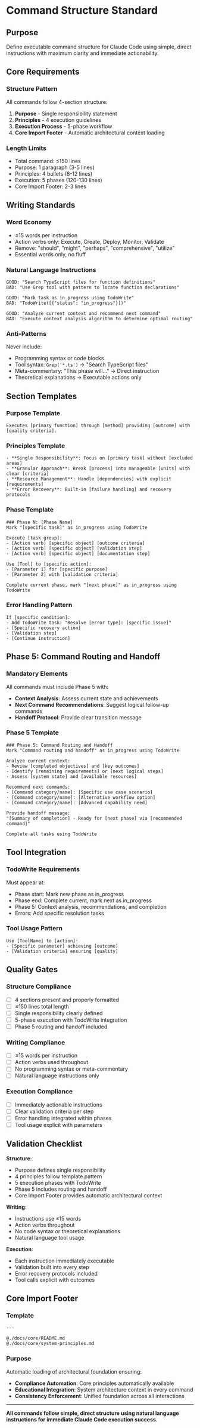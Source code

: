 # Command Structure Standard

## Purpose
Define executable command structure for Claude Code using simple, direct instructions with maximum clarity and immediate actionability.

## Core Requirements

### Structure Pattern
All commands follow 4-section structure:
1. **Purpose** - Single responsibility statement
2. **Principles** - 4 execution guidelines  
3. **Execution Process** - 5-phase workflow
4. **Core Import Footer** - Automatic architectural context loading

### Length Limits
- Total command: ≤150 lines
- Purpose: 1 paragraph (3-5 lines)
- Principles: 4 bullets (8-12 lines)
- Execution: 5 phases (120-130 lines)
- Core Import Footer: 2-3 lines

## Writing Standards

### Word Economy
- ≤15 words per instruction
- Action verbs only: Execute, Create, Deploy, Monitor, Validate
- Remove: "should", "might", "perhaps", "comprehensive", "utilize"
- Essential words only, no fluff

### Natural Language Instructions
```
GOOD: "Search TypeScript files for function definitions"
BAD: "Use Grep tool with pattern to locate function declarations"

GOOD: "Mark task as in_progress using TodoWrite" 
BAD: "TodoWrite([{"status": "in_progress"}])"

GOOD: "Analyze current context and recommend next command"
BAD: "Execute context analysis algorithm to determine optimal routing"
```

### Anti-Patterns
Never include:
- Programming syntax or code blocks
- Tool syntax: `Grep('*.ts')` → "Search TypeScript files"
- Meta-commentary: "This phase will..." → Direct instruction
- Theoretical explanations → Executable actions only

## Section Templates

### Purpose Template
```
Executes [primary function] through [method] providing [outcome] with [quality criteria].
```

### Principles Template
```
- **Single Responsibility**: Focus on [primary task] without [excluded areas]
- **Granular Approach**: Break [process] into manageable [units] with clear [criteria]
- **Resource Management**: Handle [dependencies] with explicit [requirements]
- **Error Recovery**: Built-in [failure handling] and recovery protocols
```

### Phase Template
```
### Phase N: [Phase Name]
Mark "[specific task]" as in_progress using TodoWrite

Execute [task group]:
- [Action verb] [specific object] [outcome criteria]
- [Action verb] [specific object] [validation step]
- [Action verb] [specific object] [documentation step]

Use [Tool] to [specific action]:
- [Parameter 1] for [specific purpose]
- [Parameter 2] with [validation criteria]

Complete current phase, mark "[next phase]" as in_progress using TodoWrite
```

### Error Handling Pattern
```
If [specific condition]:
- Add TodoWrite task: "Resolve [error type]: [specific issue]"
- [Specific recovery action]
- [Validation step]
- [Continue instruction]
```

## Phase 5: Command Routing and Handoff

### Mandatory Elements
All commands must include Phase 5 with:
- **Context Analysis**: Assess current state and achievements
- **Next Command Recommendations**: Suggest logical follow-up commands
- **Handoff Protocol**: Provide clear transition message

### Phase 5 Template
```
### Phase 5: Command Routing and Handoff
Mark "Command routing and handoff" as in_progress using TodoWrite

Analyze current context:
- Review [completed objectives] and [key outcomes]
- Identify [remaining requirements] or [next logical steps]
- Assess [system state] and [available resources]

Recommend next commands:
- [Command category/name]: [Specific use case scenario]
- [Command category/name]: [Alternative workflow option]
- [Command category/name]: [Advanced capability need]

Provide handoff message:
"[Summary of completion] - Ready for [next phase] via [recommended command]"

Complete all tasks using TodoWrite
```

## Tool Integration

### TodoWrite Requirements
Must appear at:
- Phase start: Mark new phase as in_progress
- Phase end: Complete current, mark next as in_progress  
- Phase 5: Context analysis, recommendations, and completion
- Errors: Add specific resolution tasks

### Tool Usage Pattern
```
Use [ToolName] to [action]:
- [Specific parameter] achieving [outcome]
- [Validation criteria] ensuring [quality]
```

## Quality Gates

### Structure Compliance
- [ ] 4 sections present and properly formatted
- [ ] ≤150 lines total length
- [ ] Single responsibility clearly defined
- [ ] 5-phase execution with TodoWrite integration
- [ ] Phase 5 routing and handoff included

### Writing Compliance  
- [ ] ≤15 words per instruction
- [ ] Action verbs used throughout
- [ ] No programming syntax or meta-commentary
- [ ] Natural language instructions only

### Execution Compliance
- [ ] Immediately actionable instructions
- [ ] Clear validation criteria per step
- [ ] Error handling integrated within phases
- [ ] Tool usage explicit with parameters

## Validation Checklist

**Structure**:
- Purpose defines single responsibility
- 4 principles follow template pattern
- 5 execution phases with TodoWrite
- Phase 5 includes routing and handoff
- Core Import Footer provides automatic architectural context

**Writing**:
- Instructions use ≤15 words
- Action verbs throughout
- No code syntax or theoretical explanations
- Natural language tool usage

**Execution**:
- Each instruction immediately executable
- Validation built into every step
- Error recovery protocols included
- Tool calls explicit with outcomes

## Core Import Footer

### Template
```
---

@./docs/core/README.md
@./docs/core/system-principles.md
```

### Purpose
Automatic loading of architectural foundation ensuring:
- **Compliance Automation**: Core principles automatically available
- **Educational Integration**: System architecture context in every command
- **Consistency Enforcement**: Unified foundation across all interactions

---

**All commands follow simple, direct structure using natural language instructions for immediate Claude Code execution success.**